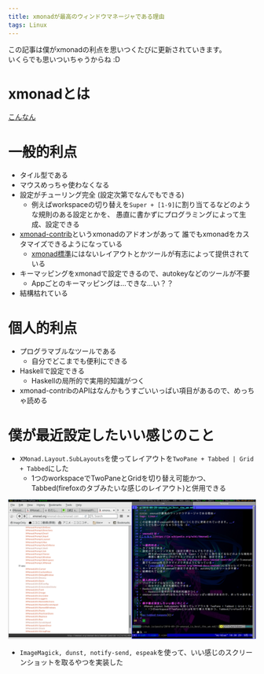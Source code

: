 ```yaml
---
title: xmonadが最高のウィンドウマネージャである理由
tags: Linux
---
```

この記事は僕がxmonadの利点を思いつくたびに更新されていきます。  
いくらでも思いついちゃうからね :D


# xmonadとは
[こんなん](https://ja.wikipedia.org/wiki/Xmonad)


# 一般的利点
- タイル型である
- マウスめっちゃ使わなくなる
- 設定がチューリング完全 (設定次第でなんでもできる)
    - 例えばworkspaceの切り替えを`Super + [1-9]`に割り当てるなどのような規則のある設定とかを、
      愚直に書かずにプログラミングによって生成、設定できる
- [xmonad-contrib](http://xmonad.org/xmonad-docs/xmonad-contrib/)というxmonadのアドオンがあって
  誰でもxmonadをカスタマイズできるようになっている
    - [xmonad標準](http://xmonad.org/xmonad-docs/xmonad/)にはないレイアウトとかツールが有志によって提供されている
- キーマッピングをxmonadで設定できるので、autokeyなどのツールが不要
    - Appごとのキーマッピングは…できな…い？？
- 結構枯れている


# 個人的利点
- プログラマブルなツールである
    - 自分でどこまでも便利にできる
- Haskellで設定できる
    - Haskellの局所的で実用的知識がつく
- xmonad-contribのAPIはなんかもうすごいいっぱい項目があるので、めっちゃ読める


# 僕が最近設定したいい感じのこと
- `XMonad.Layout.SubLayouts`を使ってレイアウトを`TwoPane + Tabbed | Grid + Tabbed`にした
    - 1つのworkspaceでTwoPaneとGridを切り替え可能かつ、Tabbed(firefoxのタブみたいな感じのレイアウト)と併用できる

![](/images/posts/2016-09-29-xmonad_is_best_the_wm/ex-tabbed-twopane.png)

- `ImageMagick, dunst, notify-send, espeak`を使って、いい感じのスクリーンショットを取るやつを実装した
